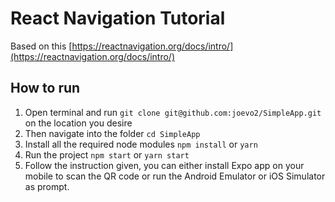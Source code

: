 # React Navigation Tutorial
Based on this [https://reactnavigation.org/docs/intro/](https://reactnavigation.org/docs/intro/)

## How to run
1. Open terminal and run `git clone git@github.com:joevo2/SimpleApp.git` on the location you desire
2. Then navigate into the folder `cd SimpleApp`
3. Install all the required node modules `npm install` or `yarn`
4. Run the project `npm start` or `yarn start`
5. Follow the instruction given, you can either install Expo app on your mobile to scan the QR code or run the Android Emulator or iOS Simulator as prompt.